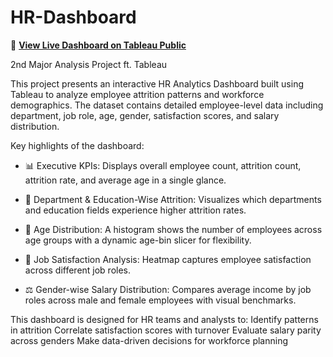 # HR-Dashboard
🔗 **[View Live Dashboard on Tableau Public](https://public.tableau.com/views/MajorProject-2HRANALYTICSDASHBOARD/Dashboard1?:language=en-GB&:sid=&:redirect=auth&:display_count=n&:origin=viz_share_link)**  


2nd Major Analysis Project ft. Tableau


This project presents an interactive HR Analytics Dashboard built using Tableau to analyze employee attrition patterns and workforce demographics. The dataset contains detailed employee-level data including department, job role, age, gender, satisfaction scores, and salary distribution.

Key highlights of the dashboard:
* 📊 Executive KPIs: Displays overall employee count, attrition count, attrition rate, and average age in a single glance.

* 🧩 Department & Education-Wise Attrition: Visualizes which departments and education fields experience higher attrition rates.

* 🧠 Age Distribution: A histogram shows the number of employees across age groups with a dynamic age-bin slicer for flexibility.

* 🌟 Job Satisfaction Analysis: Heatmap captures employee satisfaction across different job roles.

* ⚖️ Gender-wise Salary Distribution: Compares average income by job roles across male and female employees with visual benchmarks.

This dashboard is designed for HR teams and analysts to:
  Identify patterns in attrition
  Correlate satisfaction scores with turnover
  Evaluate salary parity across genders
  Make data-driven decisions for workforce planning
